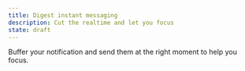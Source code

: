 ```yaml
---
title: Digest instant messaging
description: Cut the realtime and let you focus
state: draft
---
```


Buffer your notification and send them at the right moment to help you focus.
